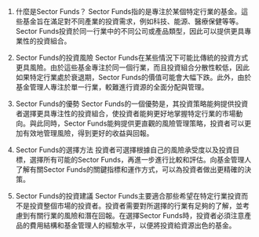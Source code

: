 

1. 什麼是Sector Funds？
Sector Funds指的是專注於某個特定行業的基金。這些基金旨在滿足對不同產業的投資需求，例如科技、能源、醫療保健等等。Sector Funds投資於同一行業中的不同公司或產品類型，因此可以提供更具專業性的投資組合。

2. Sector Funds的投資風險
Sector Funds在某些情況下可能比傳統的投資方式更具風險。由於這些基金專注於同一個行業，而且投資組合分散性較低，因此如果特定行業處於衰退期，Sector Funds的價值可能會大幅下跌。此外，由於基金管理人專注於單一行業，較難進行資源的全面分配與管理。

3. Sector Funds的優勢
Sector Funds的一個優勢是，其投資策略能夠提供投資者選擇更具專注性的投資組合，使投資者能夠更好地掌握特定行業的市場動向。與此同時，Sector Funds能夠提供更直觀的風險管理策略，投資者可以更加有效地管理風險，得到更好的收益與回報。

4. Sector Funds的選擇方法
投資者可選擇根據自己的風險承受度以及投資目標，選擇所有可能的Sector Funds，再進一步進行比較和評估。向基金管理人了解有關Sector Funds的關鍵指標和運作方式，可以為投資者做出更精確的決策。

5. Sector Funds的投資建議
Sector Funds主要適合那些希望在特定行業投資而不是投資整個市場的投資者。投資者需要對所選擇的行業有足夠的了解，並考慮到有關行業的風險和潛在回報。在選擇Sector Funds時，投資者必須注意產品的費用結構和基金管理人的經驗水平，以便將投資給資源出色的基金。